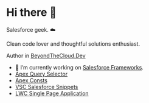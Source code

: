 # Hi there 👋

Salesforce geek. ☁️ 

Clean code lover and thoughtful solutions enthusiast.

Author in [BeyondTheCloud.Dev](https://beyondthecloud.dev/blog)

- 🔭 I’m currently working on [Salesforce Frameworks](https://github.com/beyond-the-cloud-dev).
- [Apex Query Selector](https://github.com/beyond-the-cloud-dev/query-selector)
- [Apex Consts](https://github.com/beyond-the-cloud-dev/lwc-spa)
- [VSC Salesforce Snippets]([https://github.com/beyond-the-cloud-dev/query-selector](https://github.com/beyond-the-cloud-dev/vsc-salesforce-code-snippets))
- [LWC Single Page Application](https://github.com/beyond-the-cloud-dev/lwc-spa)

